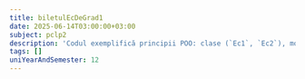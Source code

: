 ```yaml
---
title: biletulEcDeGrad1
date: 2025-06-14T03:00:00+03:00
subject: pclp2
description: 'Codul exemplifică principii POO: clase (`Ec1`, `Ec2`), moștenire (`Ec2` derivă din `Ec1`) și supraîncărcarea operatorilor (`operator+`). Sunt folosiți și constructori pentru inițializare.'
tags: []
uniYearAndSemester: 12
---
```


